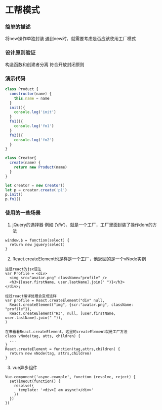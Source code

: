 # 工帮模式

### 简单的描述
将new操作单独封装
遇到new时，就需要考虑是否应该使用工厂模式

### 设计原则验证
构造函数和创建者分离
符合开放封闭原则

### 演示代码
```js
class Product {
  constructor(name) {
    this.name = name
  }
  init(){
    console.log('init')
  }
  fn1(){
    console.log('fn1')
  }
  fn2(){
    console.log('fn2')
  }
}

class Creator{
  create(name) {
    return new Product(name)
  }
}

let creator = new Creator()
let p = creator.create('p1')
p.init()
p.fn1()

```

### 使用的一些场景
1. jQuery的选择器  例如 $('div')，$就是一个工厂，工厂里面封装了操作dom的方法
```
window.$ = function(select) {
  return new jquery(select)
}
```
2. React.createElement也是样是一个工厂，他返回的是一个vNode实例

```
这是react的jsx语法
var Profile = <div>
  <img src="avatar.png" className="profile" />
  <h3>{[user.firstName, user.lastName].join(" ")}</h3>
</div>;

经过react编译处理会变成这样
var profile = React.createElement("div" null,
  React.createElement("img", {scr:"avatar.png", className: "profile"}),
  React.createElement("H3", null, [user.firstName, user.lastName].join(" ")),
)

在来看看React.createElement，这里的createElement就是工厂方法
class vNode(tag, atts, children) {
  ...
}
React.createElement = function(tag,attrs,children) {
  return new vNode(tag, attrs,children)
}
```
3. vue异步组件
```
Vue.component('async-example', function (resolve, reject) {
  setTimeout(function() {
    resolve({
      template: '<div>I am async!</div>'
    })  
  })  
})
```